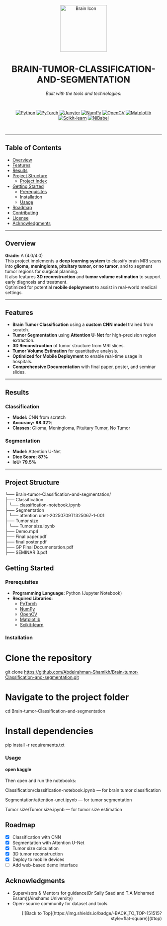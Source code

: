 <div id="top">

<!-- HEADER STYLE: CLASSIC -->
<div align="center">

<img src="https://cdn-icons-png.flaticon.com/512/149/149452.png" width="150" alt="Brain Icon"/>

# BRAIN-TUMOR-CLASSIFICATION-AND-SEGMENTATION

<em>Built with the tools and technologies:</em>

<br />

[![Python](https://img.shields.io/badge/Python-3670A0?style=for-the-badge&logo=python&logoColor=ffdd54)](https://www.python.org/)
[![PyTorch](https://img.shields.io/badge/PyTorch-F05032?style=for-the-badge&logo=pytorch&logoColor=white)](https://pytorch.org/)
[![Jupyter](https://img.shields.io/badge/Jupyter-F37626?style=for-the-badge&logo=jupyter&logoColor=white)](https://jupyter.org/)
[![NumPy](https://img.shields.io/badge/NumPy-013243?style=for-the-badge&logo=numpy&logoColor=white)](https://numpy.org/)
[![OpenCV](https://img.shields.io/badge/OpenCV-5C3EE8?style=for-the-badge&logo=opencv&logoColor=white)](https://opencv.org/)
[![Matplotlib](https://img.shields.io/badge/Matplotlib-11557C?style=for-the-badge&logo=matplotlib&logoColor=white)](https://matplotlib.org/)
[![Scikit-learn](https://img.shields.io/badge/scikit--learn-F7931E?style=for-the-badge&logo=scikit-learn&logoColor=white)](https://scikit-learn.org/)
[![NiBabel](https://img.shields.io/badge/NiBabel-4E9CAE?style=for-the-badge&logo=python&logoColor=white)](https://nipy.org/nibabel/)

<br />

</div>

---

## Table of Contents

- [Overview](#overview)
- [Features](#features)
- [Results](#results)
- [Project Structure](#project-structure)
    - [Project Index](#project-index)
- [Getting Started](#getting-started)
    - [Prerequisites](#prerequisites)
    - [Installation](#installation)
    - [Usage](#usage)
- [Roadmap](#roadmap)
- [Contributing](#contributing)
- [License](#license)
- [Acknowledgments](#acknowledgments)

---

## Overview

**Grade:** A (4.0/4.0)  
This project implements a **deep learning system** to classify brain MRI scans into **glioma, meningioma, pituitary tumor, or no tumor**, and to segment tumor regions for surgical planning.  
It also features **3D reconstruction** and **tumor volume estimation** to support early diagnosis and treatment.  
Optimized for potential **mobile deployment** to assist in real-world medical settings.

---

## Features

- **Brain Tumor Classification** using a **custom CNN model** trained from scratch.
- **Tumor Segmentation** using **Attention U-Net** for high-precision region extraction.
- **3D Reconstruction** of tumor structure from MRI slices.
- **Tumor Volume Estimation** for quantitative analysis.
- **Optimized for Mobile Deployment** to enable real-time usage in hospitals.
- **Comprehensive Documentation** with final paper, poster, and seminar slides.

---

## Results

### Classification
- **Model:** CNN from scratch  
- **Accuracy:** **98.32%**  
- **Classes:** Glioma, Meningioma, Pituitary Tumor, No Tumor

### Segmentation
- **Model:** Attention U-Net  
- **Dice Score:** **87%**  
- **IoU:** **79.5%**

---

## Project Structure

└── Brain-tumor-Classification-and-segmentation/<br>
    ├── Classification<br>
    │   └── classification-notebook.ipynb<br>
    ├── Segmentation<br>
    │   └── attention unet-20250709T132506Z-1-001<br>
    ├── Tumor size<br>
    │   └── Tumor size.ipynb<br>
    ├── Demo.mp4<br>
    ├── Final paper.pdf<br>
    ├── final poster.pdf<br>
    ├── GP Final Documentation.pdf<br>
    ├── SEMINAR 3.pdf<br>
## Getting Started

### Prerequisites

- **Programming Language:** Python (Jupyter Notebook)
- **Required Libraries:**
  - [PyTorch](https://pytorch.org/)
  - [NumPy](https://numpy.org/)
  - [OpenCV](https://opencv.org/)
  - [Matplotlib](https://matplotlib.org/)
  - [Scikit-learn](https://scikit-learn.org/stable/)
### Installation

# Clone the repository
git clone https://github.com/Abdelrahman-Shamikh/Brain-tumor-Classification-and-segmentation.git

# Navigate to the project folder
cd Brain-tumor-Classification-and-segmentation

# Install dependencies
pip install -r requirements.txt
### Usage
#### open kaggle 
Then open and run the notebooks:

Classification/classification-notebook.ipynb — for brain tumor classification

Segmentation/attention-unet.ipynb — for tumor segmentation

Tumor size/Tumor size.ipynb — for tumor size estimation
## Roadmap

- [x] Classification with CNN  
- [x] Segmentation with Attention U-Net  
- [x] Tumor size calculation  
- [x] 3D tumor reconstruction  
- [x] Deploy to mobile devices  
- [ ] Add web-based demo interface  
## Acknowledgments

- Supervisors & Mentors for guidance(Dr Sally Saad and T.A Mohamed Essam)(Ainshams University)
- Open-source community for dataset and tools
<div align="right">
[![Back to Top](https://img.shields.io/badge/-BACK_TO_TOP-151515?style=flat-square)](#top)
</div>
